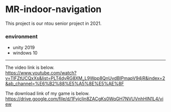 # MR-indoor-navigation
This project is our ntou senior project  in 2021.  

### environment
* unity 2019
* windows 10

---  
The video link is below.  
https://www.youtube.com/watch?v=TlFZtUCQxXs&list=PLT4dyRG8XM_L9Wpp8QnUvdBIPmapV94jR&index=2&ab_channel=%E6%B2%88%E5%A5%8E%E5%AE%8F

The download link of my game is below.  
https://drive.google.com/file/d/1FvjcIjn8ZACgKs0WqGH7NVUVnhHlN1L4/view
